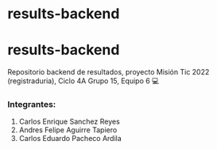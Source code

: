 # results-backend
# results-backend

Repositorio backend de resultados, proyecto Misión Tic 2022 (registraduria), Ciclo 4A Grupo 15, Equipo 6 💻

### Integrantes: 

1. Carlos Enrique Sanchez Reyes
2. Andres Felipe Aguirre Tapiero
3. Carlos Eduardo Pacheco Ardila

